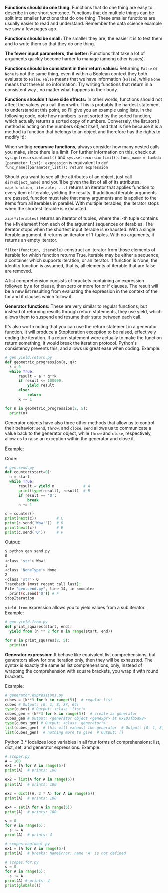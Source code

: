 **Functions should do one thing:** Functions that do one thing are easy to 
describe in one short sentence. Functions that do multiple things can be split 
into smaller functions that do one thing. These smaller functions are usually 
easier to read and understand. Remember the data science example we saw a few 
pages ago.

**Functions should be small:** The smaller they are, the easier it is to test 
them and to write them so that they do one thing.

**The fewer input parameters, the better:** Functions that take a lot of 
arguments quickly become harder to manage (among other issues).

**Functions should be consistent in their return values:** Returning `False` or 
`None` is not the same thing, even if within a Boolean context they both 
evaluate to `False`. `False` means that we have information (`False`), while 
`None` means that there is no information. Try writing functions that return 
in a consistent way , no matter what happens in their body.

**Functions shouldn't have side effects:** In other words, functions should 
not affect the values you call them with. This is probably the hardest 
statement to understand at this point, so I'll give you an example using lists.
 In the following code, note how numbers is not sorted by the sorted function, 
 which actually returns a sorted copy of numbers. Conversely, the list.sort() 
 method is acting on the numbers object itself, and that is fine because it is 
 a method (a function that belongs to an object and therefore has the rights to
 modify it):

When writing **recursive functions**, always consider how many nested calls you
 make, since there is a limit. For further information on this, check out 
 `sys.getrecursionlimit()` and `sys.setrecursionlimit()`.
`func_name = lambda [parameter_list]: expression` is equivalent to 
`def func_name([parameter_list]): return expression`

Should you want to see all the attributes of an object, just call 
`dir(object_name)` and you'll be given the list of all of its attributes.
`map(function, iterable, ...)` returns an iterator that applies function to 
every item of iterable, yielding the results. If additional iterable arguments 
are passed, function must take that many arguments and is applied to the items 
from all iterables in parallel. With multiple iterables, the iterator stops 
when the shortest iterable is exhausted.

`zip(*iterables)` returns an iterator of tuples, where the i-th tuple contains 
the i-th element from each of the argument sequences or iterables. The iterator
 stops when the shortest input iterable is exhausted. With a single iterable 
 argument, it returns an iterator of 1-tuples. With no arguments, it returns an
 empty iterator.

`filter(function, iterable)` construct an iterator from those elements of 
iterable for which function returns True. iterable may be either a sequence, a 
container which supports iteration, or an iterator. If function is None, the 
identity function is assumed, that is, all elements of iterable that are false 
are removed.

A list comprehension consists of brackets containing an expression followed by 
a for clause, then zero or more for or if clauses. The result will be a new 
list resulting from evaluating the expression in the context of the for and if 
clauses which follow it.

**Generator functions:** These are very similar to regular functions, but 
instead of returning results through return statements, they use yield, which 
allows them to suspend and resume their state between each call.

It's also worth noting that you can use the return statement in a generator 
function. It will produce a StopIteration exception to be raised, effectively 
ending the iteration. If a return statement were actually to make the function 
return something, it would break the iteration protocol. Python's consistency 
prevents this, and allows us great ease when coding. Example:
```python
# gen.yield.return.py
def geometric_progression(a, q):
  k = 0
  while True:
      result = a * q**k
      if result <= 100000:
          yield result
      else:
          return
      k += 1

for n in geometric_progression(2, 5):
  print(n)
```

Generator objects have also three other methods that allow us to control their 
behavior: `send`, `throw`, and `close`. `send` allows us to communicate a value
 back to the generator object, while `throw` and `close`, respectively, allow 
 us to raise an exception within the generator and close it.

Example:

Code:
```python
# gen.send.py
def counter(start=0):
  n = start
  while True:
      result = yield n             # A
      print(type(result), result)  # B
      if result == 'Q':
          break
      n += 1

c = counter()
print(next(c))         # C
print(c.send('Wow!'))  # D
print(next(c))         # E
print(c.send('Q'))     # F
```

Output:
```bash
$ python gen.send.py
0
<class 'str'> Wow!
1
<class 'NoneType'> None
2
<class 'str'> Q
Traceback (most recent call last):
File "gen.send.py", line 14, in <module>
  print(c.send('Q')) # F
StopIteration
```

`yield from` expression allows you to yield values from a sub iterator.
Example:
```python
# gen.yield.from.py
def print_squares(start, end):
  yield from (n ** 2 for n in range(start, end))

for n in print_squares(2, 5):
  print(n)
```

**Generator expression:** It behave like equivalent list comprehensions, but 
generators allow for one iteration only, then they will be exhausted. The 
syntax is exactly the same as list comprehensions, only, instead of wrapping 
the comprehension with square brackets, you wrap it with round brackets.

Example:
```python
# generator.expressions.py
cubes = [k**3 for k in range(5)]  # regular list
cubes # Output: [0, 1, 8, 27, 64]
type(cubes) # Output: <class 'list'>
cubes_gen = (k**3 for k in range(5))  # create as generator
cubes_gen # Output: <generator object <genexpr> at 0x103fb5a98>
type(cubes_gen) # Output: <class 'generator'>
list(cubes_gen)  # this will exhaust the generator  # Output: [0, 1, 8, 27, 64]
list(cubes_gen)  # nothing more to give  # Output: []
```

Python 3.* localizes loop variables in all four forms of comprehensions: 
list, dict, set, and generator expressions.
Example:
```python
# scopes.py
A = 100
ex1 = [A for A in range(5)]
print(A)  # prints: 100

ex2 = list(A for A in range(5))
print(A)  # prints: 100

ex3 = dict((A, 2 * A) for A in range(5))
print(A)  # prints: 100

ex4 = set(A for A in range(5))
print(A)  # prints: 100

s = 0
for A in range(5):
  s += A
print(A)  # prints: 4

# scopes.noglobal.py
ex1 = [A for A in range(5)]
print(A)  # breaks: NameError: name 'A' is not defined

# scopes.for.py
s = 0
for A in range(5):
  s += A
print(A) # prints: 4
print(globals())
```
